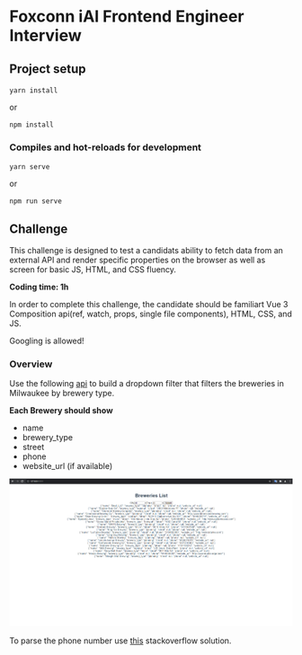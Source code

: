 # Foxconn iAI Frontend Engineer Interview

## Project setup
```
yarn install
```
or
```
npm install
```

### Compiles and hot-reloads for development
```
yarn serve
```
or
```
npm run serve
```

## Challenge 
This challenge is designed to test a candidats ability to fetch data from an external API and render specific properties on the browser as well as screen for basic JS, HTML, and CSS fluency. 

**Coding time: 1h**

In order to complete this challenge, the candidate should be familiart Vue 3 Composition api(ref, watch, props, single file components), HTML, CSS, and JS.

Googling is allowed!

### Overview
Use the following [api](https://www.openbrewerydb.org/documentation/01-listbreweries) to build a dropdown filter that filters the breweries in Milwaukee by brewery type. 

<b>Each Brewery should show</b>
- name
- brewery_type
- street
- phone
- website_url (if available)

![Image](./raw.PNG)

To parse the phone number use [this](https://stackoverflow.com/questions/8358084/regular-expression-to-reformat-a-us-phone-number-in-javascript) stackoverflow solution.


